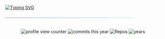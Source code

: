 [![Typing SVG](https://readme-typing-svg.herokuapp.com?font=Caveat&size=50&duration=3000&pause=100&color=AF49F7&center=true&vCenter=true&multiline=true&width=1080&height=130&lines=Hi!+I'm+Achiyant+%F0%9F%98%80;Software+Developer+in+making)](https://git.io/typing-svg)

<img  src="./assets/borderseperator.gif">

<br>
<br>
<p align="center">
    <img src="https://komarev.com/ghpvc/?username=ACHIYANT&color=brightgreen&label=Profile+Views&style=plastic" alt="profile view counter">
    <img src='https://badges.pufler.dev/commits/yearly/ACHIYANT' alt="commits this year"/> 
    <img src='https://badges.pufler.dev/repos/ACHIYANT' alt="Repos"/>
    <img src="https://badges.pufler.dev/years/ACHIYANT" alt="years"/>
</p> <br>

<!-- ![]() -->
<!-- ### Hi there 👋 -->

<!--
**ACHIYANT/Achiyant** is a ✨ _special_ ✨ repository because its `README.md` (this file) appears on your GitHub profile.

Here are some ideas to get you started:

- 🔭 I’m currently working on ...
- 🌱 I’m currently learning ...
- 👯 I’m looking to collaborate on ...
- 🤔 I’m looking for help with ...
- 💬 Ask me about ...
- 📫 How to reach me: ...
- 😄 Pronouns: ...
- ⚡ Fun fact: ...
-->

